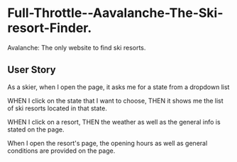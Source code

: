 # Full-Throttle--Aavalanche-The-Ski-resort-Finder.
Avalanche: The only website to find ski resorts.

## User Story

As a skier, when I open the page, it asks me for a state from a dropdown list

WHEN I click on the state that I want to choose, THEN it shows me the list of ski resorts located in that state.

WHEN I click on a resort, THEN the weather as well as the general info is stated on the page.

When I open the resort's page, the opening hours as well as general conditions are provided on the page.
